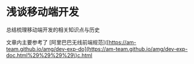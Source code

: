 # 浅谈移动端开发

总结梳理移动端开发的相关知识点与历史

文章内主要参考了 \[阿里巴巴无线前端规范\]\([https://am-team.github.io/amg/dev-exp-do](https://am-team.github.io/amg/dev-exp-doc.html%29%29%29%29\)c.html

